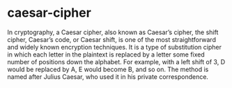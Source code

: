 # caesar-cipher

In cryptography, a Caesar cipher, also known as Caesar’s cipher, the shift cipher, Caesar’s code, or Caesar shift, is one of the most straightforward and widely known encryption techniques. It is a type of substitution cipher in which each letter in the plaintext is replaced by a letter some fixed number of positions down the alphabet. For example, with a left shift of 3, D would be replaced by A, E would become B, and so on. The method is named after Julius Caesar, who used it in his private correspondence.
